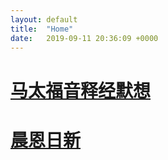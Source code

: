 ```yaml
---
layout: default
title:  "Home"
date:   2019-09-11 20:36:09 +0000
---
```


# [马太福音释经默想](./MatthewExpositoryThoughts)

# [晨恩日新](./NewMorningMercies)

